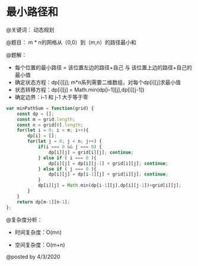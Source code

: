 
# 最小路径和

@关键词： 动态规划

@题目： m * n的网格从（0,0）到（m,n）的路径最小和

@题解：

- 每个位置的最小路径 = 该位置左边的路径+自己 与 该位置上边的路径+自己的最小值
- 确定状态方程：dp[i][j]; m*n系列需要二维数组，对每个dp[i][j]求最小值
- 状态转移方程：dp[i][j] = Math.min(dp[i-1][j],dp[i][j-1])
- 确定边界：i-1 和 j-1 大于等于零

```js
var minPathSum = function(grid) {
    const dp = [];
    const m = grid.length;
    const n = grid[0].length;
    for(let i = 0; i < m; i++){
        dp[i] = [];
        for(let j = 0; j < n; j++) {
            if(i === 0 && j === 0) {
                dp[i][j] = grid[i][j]; continue;
            } else if ( i === 0 ){
                dp[i][j] = dp[i][j-1] + grid[i][j]; continue;
            } else if ( j === 0 ){
                dp[i][j] = dp[i-1][j] + grid[i][j]; continue;
            }
            dp[i][j] = Math.min(dp[i-1][j],dp[i][j-1])+grid[i][j];
        }
    }
    return dp[m-1][n-1];
};
```
@复杂度分析：

- 时间复杂度：O(mn)

- 空间复杂度：O(m+n)

@posted by 4/3/2020

